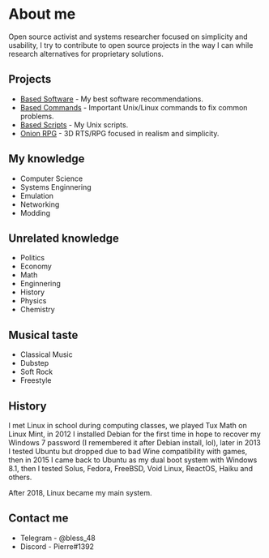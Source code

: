# About me

Open source activist and systems researcher focused on simplicity and usability, I try to contribute to open source projects in the way I can while research alternatives for proprietary solutions.

## Projects

- [Based Software](https://github.com/hardBSDk/based_software) - My best software recommendations.
- [Based Commands](https://github.com/hardBSDk/based_commands) - Important Unix/Linux commands to fix common problems.
- [Based Scripts](https://github.com/hardBSDk/based_scripts) - My Unix scripts.
- [Onion RPG](https://github.com/hardBSDk/onion_edge) - 3D RTS/RPG focused in realism and simplicity.

## My knowledge

- Computer Science
- Systems Enginnering
- Emulation
- Networking
- Modding

## Unrelated knowledge

- Politics
- Economy
- Math
- Enginnering
- History
- Physics
- Chemistry

## Musical taste

- Classical Music
- Dubstep
- Soft Rock
- Freestyle

## History

I met Linux in school during computing classes, we played Tux Math on Linux Mint, in 2012 I installed Debian for the first time in hope to recover my Windows 7 password (I remembered it after Debian install, lol), later in 2013 I tested Ubuntu but dropped due to bad Wine compatibility with games, then in 2015 I came back to Ubuntu as my dual boot system with Windows 8.1, then I tested Solus, Fedora, FreeBSD, Void Linux, ReactOS, Haiku and others.

After 2018, Linux became my main system.

## Contact me

- Telegram - @bless_48
- Discord - Pierre#1392

